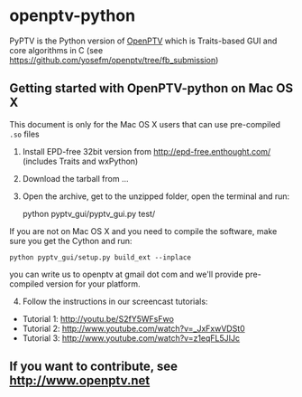 openptv-python
==============

PyPTV is the Python version of [OpenPTV](http://www.openptv.net) which is 
Traits-based GUI and core algorithms in C (see <https://github.com/yosefm/openptv/tree/fb_submission>) 

## Getting started with OpenPTV-python on Mac OS X

This document is only for the Mac OS X users that can use pre-compiled ```.so``` files


1. Install EPD-free 32bit version from http://epd-free.enthought.com/ (includes Traits and wxPython)
2. Download the tarball from ...
3. Open the archive, get to the unzipped folder, open the terminal and run:

    python pyptv_gui/pyptv_gui.py test/
     
If you are not on Mac OS X and you need to compile the software, make sure you get the Cython and run:

    python pyptv_gui/setup.py build_ext --inplace
    
you can write us to openptv at gmail dot com and we'll provide pre-compiled version for your platform.

4. Follow the instructions in our screencast tutorials:
  *  Tutorial 1: http://youtu.be/S2fY5WFsFwo
  *  Tutorial 2: http://www.youtube.com/watch?v=_JxFxwVDSt0
  *  Tutorial 3: http://www.youtube.com/watch?v=z1eqFL5JIJc


## If you want to contribute, see http://www.openptv.net

